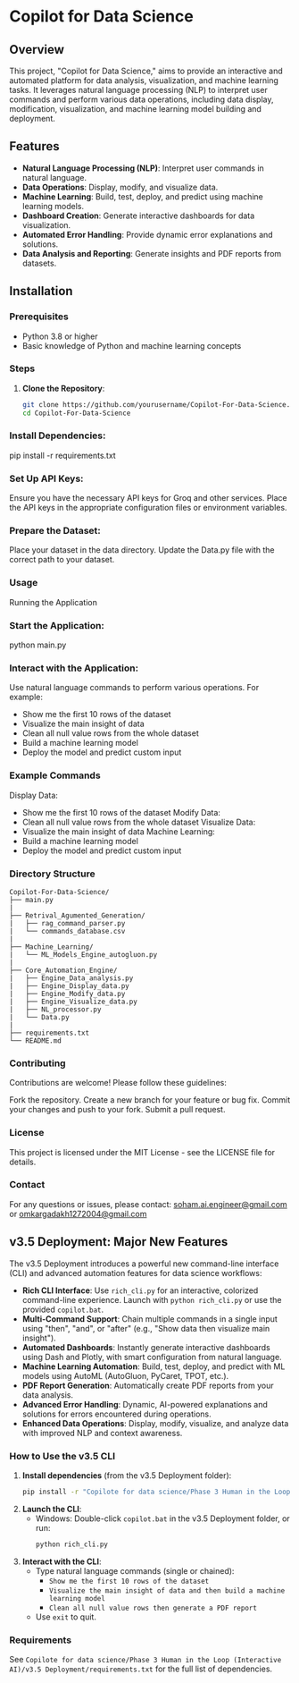 
# Copilot for Data Science

## Overview
This project, "Copilot for Data Science," aims to provide an interactive and automated platform for data analysis, visualization, and machine learning tasks. It leverages natural language processing (NLP) to interpret user commands and perform various data operations, including data display, modification, visualization, and machine learning model building and deployment.

## Features
- **Natural Language Processing (NLP)**: Interpret user commands in natural language.
- **Data Operations**: Display, modify, and visualize data.
- **Machine Learning**: Build, test, deploy, and predict using machine learning models.
- **Dashboard Creation**: Generate interactive dashboards for data visualization.
- **Automated Error Handling**: Provide dynamic error explanations and solutions.
- **Data Analysis and Reporting**: Generate insights and PDF reports from datasets.

## Installation

### Prerequisites
- Python 3.8 or higher
- Basic knowledge of Python and machine learning concepts

### Steps
1. **Clone the Repository**:
   ```bash
   git clone https://github.com/yourusername/Copilot-For-Data-Science.git
   cd Copilot-For-Data-Science

### Install Dependencies:

pip install -r requirements.txt

### Set Up API Keys:
Ensure you have the necessary API keys for Groq and other services.
Place the API keys in the appropriate configuration files or environment variables.

### Prepare the Dataset:
Place your dataset in the data directory.
Update the Data.py file with the correct path to your dataset.

### Usage
Running the Application

### Start the Application:
python main.py

### Interact with the Application:
Use natural language commands to perform various operations. For example:
- Show me the first 10 rows of the dataset
- Visualize the main insight of data
- Clean all null value rows from the whole dataset
- Build a machine learning model
- Deploy the model and predict custom input

### Example Commands
Display Data:
- Show me the first 10 rows of the dataset
Modify Data:
- Clean all null value rows from the whole dataset
Visualize Data:
- Visualize the main insight of data
Machine Learning:
- Build a machine learning model
- Deploy the model and predict custom input

### Directory Structure
```
Copilot-For-Data-Science/
├── main.py
|
├── Retrival_Agumented_Generation/
|   ├── rag_command_parser.py
|   └── commands_database.csv
|
├── Machine_Learning/
|   └── ML_Models_Engine_autogluon.py
|
├── Core_Automation_Engine/
|   ├── Engine_Data_analysis.py
|   ├── Engine_Display_data.py
|   ├── Engine_Modify_data.py
|   ├── Engine_Visualize_data.py
|   ├── NL_processor.py
|   └── Data.py
|
├── requirements.txt
└── README.md
```
### Contributing
Contributions are welcome! Please follow these guidelines:

Fork the repository.
Create a new branch for your feature or bug fix.
Commit your changes and push to your fork.
Submit a pull request.

### License
This project is licensed under the MIT License - see the LICENSE file for details.

### Contact
For any questions or issues, please contact:
soham.ai.engineer@gmail.com or omkargadakh1272004@gmail.com

## v3.5 Deployment: Major New Features

The v3.5 Deployment introduces a powerful new command-line interface (CLI) and advanced automation features for data science workflows:

- **Rich CLI Interface**: Use `rich_cli.py` for an interactive, colorized command-line experience. Launch with `python rich_cli.py` or use the provided `copilot.bat`.
- **Multi-Command Support**: Chain multiple commands in a single input using "then", "and", or "after" (e.g., "Show data then visualize main insight").
- **Automated Dashboards**: Instantly generate interactive dashboards using Dash and Plotly, with smart configuration from natural language.
- **Machine Learning Automation**: Build, test, deploy, and predict with ML models using AutoML (AutoGluon, PyCaret, TPOT, etc.).
- **PDF Report Generation**: Automatically create PDF reports from your data analysis.
- **Advanced Error Handling**: Dynamic, AI-powered explanations and solutions for errors encountered during operations.
- **Enhanced Data Operations**: Display, modify, visualize, and analyze data with improved NLP and context awareness.

### How to Use the v3.5 CLI

1. **Install dependencies** (from the v3.5 Deployment folder):
   ```bash
   pip install -r "Copilote for data science/Phase 3 Human in the Loop (Interactive AI)/v3.5 Deployment/requirements.txt"
   ```
2. **Launch the CLI**:
   - Windows: Double-click `copilot.bat` in the v3.5 Deployment folder, or run:
     ```bash
     python rich_cli.py
     ```
3. **Interact with the CLI**:
   - Type natural language commands (single or chained):
     - `Show me the first 10 rows of the dataset`
     - `Visualize the main insight of data and then build a machine learning model`
     - `Clean all null value rows then generate a PDF report`
   - Use `exit` to quit.

### Requirements
See `Copilote for data science/Phase 3 Human in the Loop (Interactive AI)/v3.5 Deployment/requirements.txt` for the full list of dependencies.
